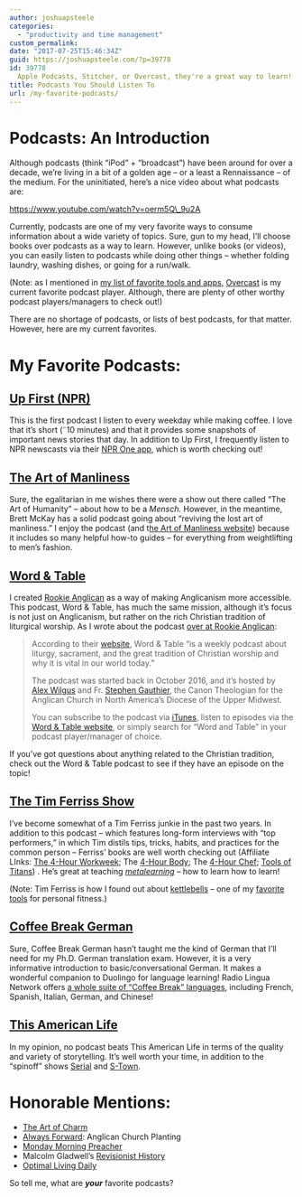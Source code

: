 ```yaml
---
author: joshuapsteele
categories:
  - "productivity and time management"
custom_permalink:
date: "2017-07-25T15:46:34Z"
guid: https://joshuapsteele.com/?p=39778
id: 39778
  Apple Podcasts, Stitcher, or Overcast, they're a great way to learn!
title: Podcasts You Should Listen To
url: /my-favorite-podcasts/
---
```


# Podcasts: An Introduction

Although podcasts (think “iPod” + “broadcast”) have been around for over a decade, we’re living in a bit of a golden age – or a least a Rennaissance – of the medium. For the uninitiated, here’s a nice video about what podcasts are:

https://www.youtube.com/watch?v=oerm5Q\_9u2A

Currently, podcasts are one of my very favorite ways to consume information about a wide variety of topics. Sure, gun to my head, I’ll choose books over podcasts as a way to learn. However, unlike books (or videos), you can easily listen to podcasts while doing other things – whether folding laundry, washing dishes, or going for a run/walk.

(Note: as I mentioned in [my list of favorite tools and apps](https://joshuapsteele.com/tools), [Overcast](https://overcast.fm/) is my current favorite podcast player. Although, there are plenty of other worthy podcast players/managers to check out!)

There are no shortage of podcasts, or lists of best podcasts, for that matter. However, here are my current favorites.

# My Favorite Podcasts:

## [Up First (NPR)](http://www.npr.org/podcasts/510318/up-first)

This is the first podcast I listen to every weekday while making coffee. I love that it’s short (˜10 minutes) and that it provides some snapshots of important news stories that day. In addition to Up First, I frequently listen to NPR newscasts via their [NPR One app](http://one.npr.org/), which is worth checking out!

## [The Art of Manliness](http://www.artofmanliness.com/podcast/)

Sure, the egalitarian in me wishes there were a show out there called “The Art of Humanity” – about how to be a *Mensch.* However, in the meantime, Brett McKay has a solid podcast going about “reviving the lost art of manliness.” I enjoy the podcast (and t[he Art of Manliness website](http://www.artofmanliness.com/)) because it includes so many helpful how-to guides – for everything from weightlifting to men’s fashion.

## [Word &amp; Table](https://wordandtable.simplecast.fm/)

I created [Rookie Anglican](http://anglicanpastor.com/rookieanglican/) as a way of making Anglicanism more accessible. This podcast, Word &amp; Table, has much the same mission, although it’s focus is not just on Anglicanism, but rather on the rich Christian tradition of liturgical worship. As I wrote about the podcast [over at Rookie Anglican](http://anglicanpastor.com/listen-to-the-word-table-podcast-to-learn-more-about-liturgical-and-sacramental-christian-worship/):

> According to their [website](https://wordandtable.simplecast.fm/), Word &amp; Table “is a weekly podcast about liturgy, sacrament, and the great tradition of Christian worship and why it is vital in our world today.”
> 
> The podcast was started back in October 2016, and it’s hosted by [Alex Wilgus](http://www.greenhousemovement.com/team/alex-wilgus/) and Fr. [Stephen Gauthier](http://www.churchrez.org/staff/profile/stephengauthier), the Canon Theologian for the Anglican Church in North America’s Diocese of the Upper Midwest.
> 
> You can subscribe to the podcast via [iTunes](https://itunes.apple.com/us/podcast/word-table/id1161203280?mt=2), listen to episodes via the [Word &amp; Table website](https://wordandtable.simplecast.fm/), or simply search for “Word and Table” in your podcast player/manager of choice.

If you’ve got questions about anything related to the Christian tradition, check out the Word &amp; Table podcast to see if they have an episode on the topic!

## [The Tim Ferriss Show](https://tim.blog/podcast/)

I’ve become somewhat of a Tim Ferriss junkie in the past two years. In addition to this podcast – which features long-form interviews with “top performers,” in which Tim distils tips, tricks, habits, and practices for the common person – Ferriss’ books are well worth checking out (Affiliate LInks: [The 4-Hour Workweek](http://amzn.to/2uTWui7); The [4-Hour Body](http://amzn.to/2uxKdxq); The [4-Hour Chef](http://amzn.to/2h0dtJT); [Tools of Titans](http://amzn.to/2h0dwp3)) . He’s great at teaching *[metalearning](https://en.wikipedia.org/wiki/Meta_learning)* – how to learn how to learn!

(Note: Tim Ferriss is how I found out about [kettlebells](https://joshuapsteele.com/2016/05/25/kettlebell-swings-back-balm-for-the-sedentary-seminarian/) – one of my [favorite tools](https://joshuapsteele.com/tools) for personal fitness.)

## [Coffee Break German](https://radiolingua.com/coffeebreakgerman/)

Sure, Coffee Break German hasn’t taught me the kind of German that I’ll need for my Ph.D. German translation exam. However, it is a very informative introduction to basic/conversational German. It makes a wonderful companion to Duolingo for language learning! Radio Lingua Network offers [a whole suite of “Coffee Break” languages](https://radiolingua.com/), including French, Spanish, Italian, German, and Chinese!

## [This American Life](https://www.thisamericanlife.org/)

In my opinion, no podcast beats This American Life in terms of the quality and variety of storytelling. It’s well worth your time, in addition to the “spinoff” shows [Serial](https://serialpodcast.org/) and [S-Town](https://stownpodcast.org/).

# Honorable Mentions:

- [The Art of Charm](https://theartofcharm.com/podcast/)
- [Always Forward](http://www.always-forward.com/category/podcast/): Anglican Church Planting
- [Monday Morning Preacher](http://www.preachingtoday.com/media/podcast/)
- Malcolm Gladwell’s [Revisionist History](http://revisionisthistory.com/)
- [Optimal Living Daily](http://optimallivingdaily.com/)

So tell me, what are ***your*** favorite podcasts?